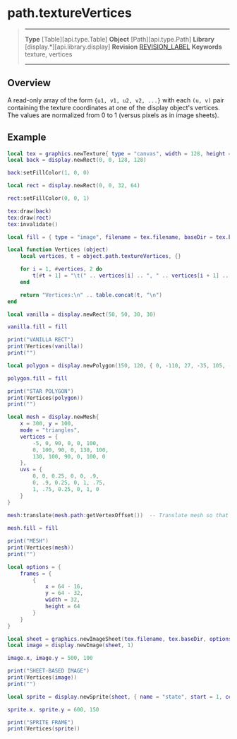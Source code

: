 
# path.textureVertices

> --------------------- ------------------------------------------------------------------------------------------
> __Type__              [Table][api.type.Table]
> __Object__            [Path][api.type.Path]
> __Library__           [display.*][api.library.display]
> __Revision__          [REVISION_LABEL](REVISION_URL)
> __Keywords__          texture, vertices
> --------------------- ------------------------------------------------------------------------------------------

## Overview

A read-only array of the form `{u1, v1, u2, v2, ...}` with each `(u, v)` pair containing the texture coordinates at one of the display object's vertices. The values are normalized from 0 to 1 (versus pixels as in image sheets).

## Example

``````lua
local tex = graphics.newTexture{ type = "canvas", width = 128, height = 128 }
local back = display.newRect(0, 0, 128, 128)

back:setFillColor(1, 0, 0)

local rect = display.newRect(0, 0, 32, 64)

rect:setFillColor(0, 0, 1)

tex:draw(back)
tex:draw(rect)
tex:invalidate()

local fill = { type = "image", filename = tex.filename, baseDir = tex.baseDir }

local function Vertices (object)
    local vertices, t = object.path.textureVertices, {}

    for i = 1, #vertices, 2 do
        t[#t + 1] = "\t(" .. vertices[i] .. ", " .. vertices[i + 1] .. ")"
    end

    return "Vertices:\n" .. table.concat(t, "\n")
end

local vanilla = display.newRect(50, 50, 30, 30)

vanilla.fill = fill

print("VANILLA RECT")
print(Vertices(vanilla))
print("")

local polygon = display.newPolygon(150, 120, { 0, -110, 27, -35, 105, -35, 43, 16, 65, 90, 0, 45, -65, 90, -43, 15, -105, -35, -27, -35, })

polygon.fill = fill

print("STAR POLYGON")
print(Vertices(polygon))
print("")

local mesh = display.newMesh{
    x = 300, y = 100,
    mode = "triangles",
    vertices = {
        -5, 0, 90, 0, 0, 100,
        0, 100, 90, 0, 130, 100,
        130, 100, 90, 0, 100, 0
    },
    uvs = {
        0, 0, 0.25, 0, 0, .9,
        0, .9, 0.25, 0, 1, .75,
        1, .75, 0.25, 0, 1, 0
    }
}

mesh:translate(mesh.path:getVertexOffset())  -- Translate mesh so that vertices have proper world coordinates
 
mesh.fill = fill

print("MESH")
print(Vertices(mesh))
print("")

local options = {
    frames = {
        {
            x = 64 - 16,
            y = 64 - 32,
            width = 32,
            height = 64
        }
    }
}

local sheet = graphics.newImageSheet(tex.filename, tex.baseDir, options)
local image = display.newImage(sheet, 1)

image.x, image.y = 500, 100

print("SHEET-BASED IMAGE")
print(Vertices(image))
print("")

local sprite = display.newSprite(sheet, { name = "state", start = 1, count = 1 })

sprite.x, sprite.y = 600, 150

print("SPRITE FRAME")
print(Vertices(sprite))
``````
